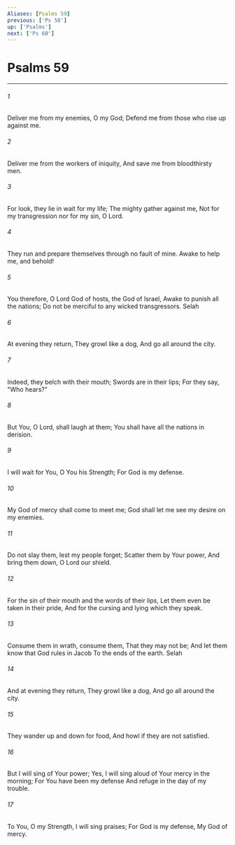 ```yaml
---
Aliases: [Psalms 59]
previous: ['Ps 58']
up: ['Psalms']
next: ['Ps 60']
---
```

# Psalms 59

***


###### 1 
Deliver me from my enemies, O my God; Defend me from those who rise up against me. 

###### 2 
Deliver me from the workers of iniquity, And save me from bloodthirsty men. 

###### 3 
For look, they lie in wait for my life; The mighty gather against me, Not for my transgression nor for my sin, O Lord. 

###### 4 
They run and prepare themselves through no fault of mine. Awake to help me, and behold! 

###### 5 
You therefore, O Lord God of hosts, the God of Israel, Awake to punish all the nations; Do not be merciful to any wicked transgressors. Selah 

###### 6 
At evening they return, They growl like a dog, And go all around the city. 

###### 7 
Indeed, they belch with their mouth; Swords are in their lips; For they say, "Who hears?" 

###### 8 
But You, O Lord, shall laugh at them; You shall have all the nations in derision. 

###### 9 
I will wait for You, O You his Strength; For God is my defense. 

###### 10 
My God of mercy shall come to meet me; God shall let me see my desire on my enemies. 

###### 11 
Do not slay them, lest my people forget; Scatter them by Your power, And bring them down, O Lord our shield. 

###### 12 
For the sin of their mouth and the words of their lips, Let them even be taken in their pride, And for the cursing and lying which they speak. 

###### 13 
Consume them in wrath, consume them, That they may not be; And let them know that God rules in Jacob To the ends of the earth. Selah 

###### 14 
And at evening they return, They growl like a dog, And go all around the city. 

###### 15 
They wander up and down for food, And howl if they are not satisfied. 

###### 16 
But I will sing of Your power; Yes, I will sing aloud of Your mercy in the morning; For You have been my defense And refuge in the day of my trouble. 

###### 17 
To You, O my Strength, I will sing praises; For God is my defense, My God of mercy.
